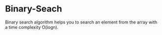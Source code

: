 # Binary-Seach
Binary search algorithm helps you to search an element from the array with a time complexity O(logn).

